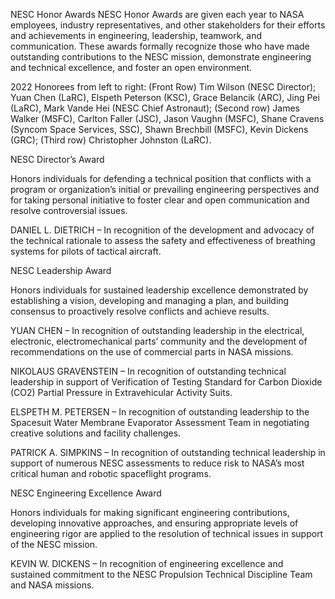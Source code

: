 NESC Honor Awards 
 NESC Honor Awards are given each year to NASA employees, industry representatives, and other stakeholders for their efforts and achievements in engineering, leadership, teamwork, and communication. These awards formally recognize those who have made outstanding contributions to the NESC mission, demonstrate engineering and technical excellence, and foster an open environment.

2022 Honorees from left to right: (Front Row) Tim Wilson (NESC Director); Yuan Chen (LaRC), Elspeth Peterson (KSC), Grace Belancik (ARC), Jing Pei (LaRC), Mark Vande Hei (NESC Chief Astronaut); (Second row) James Walker (MSFC), Carlton Faller (JSC), Jason Vaughn (MSFC), Shane Cravens (Syncom Space Services, SSC), Shawn Brechbill (MSFC), Kevin Dickens (GRC); (Third row) Christopher Johnston (LaRC).

NESC Director’s Award

Honors individuals for defending a technical position that conflicts with a program or organization’s initial or prevailing engineering perspectives and for taking personal initiative to foster clear and open communication and resolve controversial issues.

DANIEL L. DIETRICH – In recognition of the development and advocacy of the technical rationale to assess the safety and effectiveness of breathing systems for pilots of tactical aircraft.

NESC Leadership Award

Honors individuals for sustained leadership excellence demonstrated by establishing a vision, developing and managing a plan, and building consensus to proactively resolve conflicts and achieve results.

YUAN CHEN – In recognition of outstanding leadership in the electrical, electronic, electromechanical parts’ community and the development of recommendations on the use of commercial parts in NASA missions.

NIKOLAUS GRAVENSTEIN – In recognition of outstanding technical leadership in support of Verification of Testing Standard for Carbon Dioxide (CO2) Partial Pressure in Extravehicular Activity Suits.

ELSPETH M. PETERSEN – In recognition of outstanding leadership to the Spacesuit Water Membrane Evaporator Assessment Team in negotiating creative solutions and facility challenges.

PATRICK A. SIMPKINS – In recognition of outstanding technical leadership in support of numerous NESC assessments to reduce risk to NASA’s most critical human and robotic spaceflight programs.

NESC Engineering Excellence Award

Honors individuals for making significant engineering contributions, developing innovative approaches, and ensuring appropriate levels of engineering rigor are applied to the resolution of technical issues in support of the NESC mission.

KEVIN W. DICKENS – In recognition of engineering excellence and sustained commitment to the NESC Propulsion Technical Discipline Team and NASA missions.